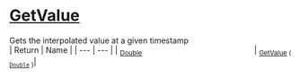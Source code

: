 # [GetValue](./IInterpolation-100663762.md)

Gets the interpolated value at a given timestamp
<br>
| Return | Name | 
| --- | --- | 
| <sub>[Double](https://docs.microsoft.com/en-us/dotnet/api/System.Double)</sub><img width=200/>| <sub>[GetValue](./IInterpolation-100663762.md) ( [`Double`](https://docs.microsoft.com/en-us/dotnet/api/System.Double) )</sub>| <br>


